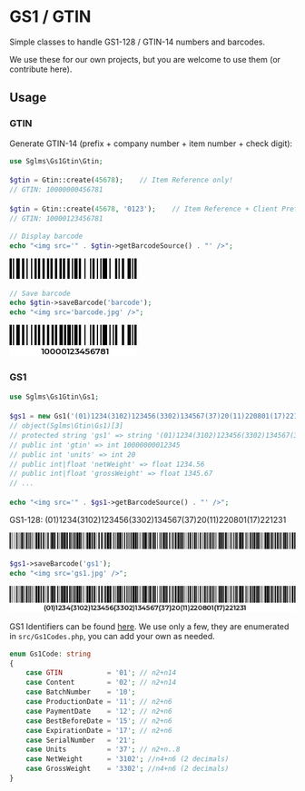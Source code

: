 # GS1 / GTIN

Simple classes to handle GS1-128 / GTIN-14 numbers and barcodes.

We use these for our own projects, but you are welcome to use them (or contribute here).

## Usage

### GTIN

Generate GTIN-14 (prefix + company number + item number + check digit):

```php
use Sglms\Gs1Gtin\Gtin;

$gtin = Gtin::create(45678);    // Item Reference only!
// GTIN: 10000000456781

$gtin = Gtin::create(45678, '0123');    // Item Reference + Client Prefix
// GTIN: 10000123456781
```

```php
// Display barcode
echo "<img src='" . $gtin->getBarcodeSource() . "' />";
```

![barcode](resources/gtin.png "Generated barcode")

```php
// Save barcode
echo $gtin->saveBarcode('barcode');
echo "<img src='barcode.jpg' />";
```

![barcode](resources/gtin.jpg "Generated barcode")

### GS1

```php
use Sglms\Gs1Gtin\Gs1;

$gs1 = new Gs1('(01)1234(3102)123456(3302)134567(37)20(11)220801(17)221231');
// object(Sglms\Gtin\Gs1)[3]
// protected string 'gs1' => string '(01)1234(3102)123456(3302)134567(37)20(11)220801' (length=48)
// public int 'gtin' => int 10000000012345
// public int 'units' => int 20
// public int|float 'netWeight' => float 1234.56
// public int|float 'grossWeight' => float 1345.67
// ...

echo "<img src='" . $gs1->getBarcodeSource() . "' />";
```

GS1-128: (01)1234(3102)123456(3302)134567(37)20(11)220801(17)221231

![barcode](resources/gs1.png "Generated barcode")

```php
$gs1->saveBarcode('gs1');
echo "<img src='gs1.jpg' />";
```

![barcode](resources/gs1.jpg "Generated barcode")

GS1 Identifiers can be found [here](https://www.databar-barcode.info/application-identifiers/). We use only a few, they are enumerated in `src/Gs1Codes.php`, you can add your own as needed.

```php
enum Gs1Code: string
{
    case GTIN           = '01'; // n2+n14
    case Content        = '02'; // n2+n14
    case BatchNumber    = '10';
    case ProductionDate = '11'; // n2+n6
    case PaymentDate    = '12'; // n2+n6
    case BestBeforeDate = '15'; // n2+n6
    case ExpirationDate = '17'; // n2+n6
    case SerialNumber   = '21';
    case Units          = '37'; // n2+n..8
    case NetWeight      = '3102'; //n4+n6 (2 decimals)
    case GrossWeight    = '3302'; //n4+n6 (2 decimals)
}
```

